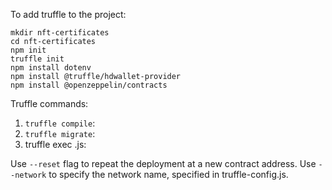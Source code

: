 To add truffle to the project: 
```
mkdir nft-certificates
cd nft-certificates
npm init
truffle init
npm install dotenv
npm install @truffle/hdwallet-provider
npm install @openzeppelin/contracts
```

Truffle commands:
1. `truffle compile`:
2. `truffle migrate`: 
3. truffle exec <file-name>.js:

Use `--reset` flag to repeat the deployment at a new contract address. Use `--network` to specify the network name, specified in truffle-config.js.